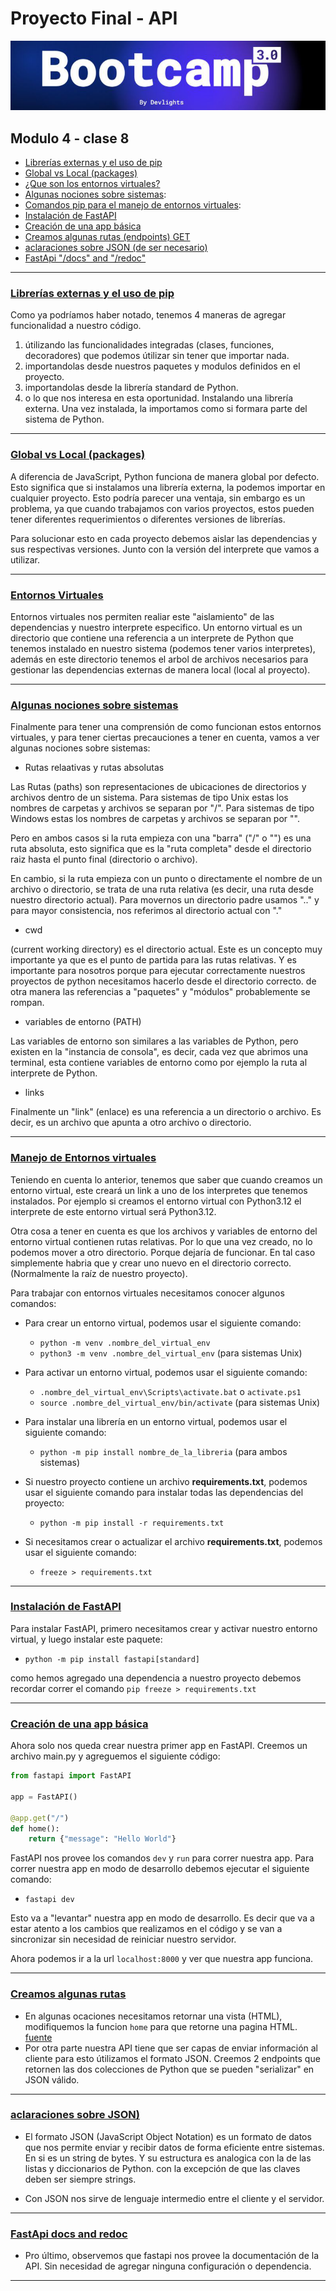 # Proyecto Final - API

![banner](README/bootcamp3.png)

## Modulo 4 - clase 8

- [Librerías externas y el uso de pip](#librerías-externas-y-el-uso-de-pip)
- [Global vs Local (packages)](#global-vs-local-packages)
- [¿Que son los entornos virtuales?](#entornos-virtuales)
- [Algunas nociones sobre sistemas](#algunas-nociones-sobre-sistemas):
- [Comandos pip para el manejo de entornos virtuales](#manejo-de-entornos-virtuales):
- [Instalación de FastAPI](#instalación-de-fastapi)
- [Creación de una app básica](#creación-de-una-app-básica)
- [Creamos algunas rutas (endpoints) GET](#creamos-algunas-rutas)
- [aclaraciones sobre JSON (de ser necesario)](#aclaraciones-sobre-json)
- [FastApi "/docs" and "/redoc"](#fastapi-docs-and-redoc)

---

### [Librerías externas y el uso de pip](.)

Como ya podríamos haber notado, tenemos 4 maneras de agregar funcionalidad a nuestro
código.

1. útilizando las funcionalidades integradas (clases, funciones, decoradores) que
   podemos útilizar sin tener que importar nada.
1. importandolas desde nuestros paquetes y modulos definidos en el proyecto.
1. importandolas desde la librería standard de Python.
1. o lo que nos interesa en esta oportunidad. Instalando una librería externa. Una
   vez instalada, la importamos como si formara parte del sistema de Python.

---

### [Global vs Local (packages)](.)

A diferencia de JavaScript, Python funciona de manera global por defecto. Esto
significa que si instalamos una librería externa, la podemos importar en cualquier
proyecto. Esto podría parecer una ventaja, sin embargo es un problema, ya que cuando
trabajamos con varios proyectos, estos pueden tener diferentes requerimientos o
diferentes versiones de librerías.

Para solucionar esto en cada proyecto debemos aislar las dependencias y sus respectivas
versiones. Junto con la versión del interprete que vamos a utilizar.

---

### [Entornos Virtuales](.)

Entornos virtuales nos permiten realiar este "aislamiento" de las dependencias y
nuestro interprete especifico.
Un entorno virtual es un directorio que contiene una referencia a un interprete de
Python que tenemos instalado en nuestro sistema (podemos tener varios interpretes),
además en este directorio tenemos el arbol de archivos necesarios para gestionar
las dependencias externas de manera local (local al proyecto).

---

### [Algunas nociones sobre sistemas](.)

Finalmente para tener una comprensión de como funcionan estos entornos virtuales,
y para tener ciertas precauciones a tener en cuenta, vamos a ver algunas nociones
sobre sistemas:

- Rutas relaativas y rutas absolutas

Las Rutas (paths) son representaciones de ubicaciones de directorios y archivos
dentro de un sistema. Para sistemas de tipo Unix estas los nombres de carpetas y
archivos se separan por "/". Para sistemas de tipo Windows estas
los nombres de carpetas y archivos se separan por "\".

Pero en ambos casos si la ruta empieza con una "barra" ("/" o "\") es una ruta
absoluta, esto significa que es la "ruta completa" desde el directorio raiz hasta
el punto final (directorio o archivo).

En cambio, si la ruta empieza con un punto o directamente el nombre de un archivo
o directorio, se trata de una ruta relativa (es decir, una ruta desde nuestro
directorio actual). Para movernos un directorio padre usamos ".." y para mayor
consistencia, nos referimos al directorio actual con "."

- cwd

(current working directory) es el directorio actual. Este es un concepto muy
importante ya que es el punto de partida para las rutas relativas. Y es importante
para nosotros porque para ejecutar correctamente nuestros proyectos de python
necesitamos hacerlo desde el directorio correcto. de otra manera las referencias
a "paquetes" y "módulos" probablemente se rompan.

- variables de entorno (PATH)

Las variables de entorno son similares a las variables de Python, pero existen en
la "instancia de consola", es decir, cada vez que abrimos una terminal, esta contiene
variables de entorno como por ejemplo la ruta al interprete de Python.

- links

Finalmente un "link" (enlace) es una referencia a un directorio o archivo. Es decir,
es un archivo que apunta a otro archivo o directorio.

---

### [Manejo de Entornos virtuales](.)

Teniendo en cuenta lo anterior, tenemos que saber que cuando creamos un entorno
virtual, este creará un link a uno de los interpretes que tenemos instalados.
Por ejemplo si creamos el entorno virtual con Python3.12 el interprete de este
entorno virtual será Python3.12.

Otra cosa a tener en cuenta es que los archivos y variables de entorno del entorno
virtual contienen rutas relativas. Por lo que una vez creado, no lo podemos mover
a otro directorio. Porque dejaría de funcionar. En tal caso simplemente habria que
y crear uno nuevo en el directorio correcto. (Normalmente la raíz de nuestro proyecto).

Para trabajar con entornos virtuales necesitamos conocer algunos comandos:

- Para crear un entorno virtual, podemos usar el siguiente comando:

  - `python -m venv .nombre_del_virtual_env`
  - `python3 -m venv .nombre_del_virtual_env` (para sistemas Unix)

- Para activar un entorno virtual, podemos usar el siguiente comando:

  - `.nombre_del_virtual_env\Scripts\activate.bat` o `activate.ps1`
  - `source .nombre_del_virtual_env/bin/activate` (para sistemas Unix)

- Para instalar una librería en un entorno virtual, podemos usar el siguiente comando:

  - `python -m pip install nombre_de_la_libreria` (para ambos sistemas)

- Si nuestro proyecto contiene un archivo **requirements.txt**, podemos usar el
  siguiente comando para instalar todas las dependencias del proyecto:

  - `python -m pip install -r requirements.txt`

- Si necesitamos crear o actualizar el archivo **requirements.txt**, podemos
  usar el siguiente comando:

  - `freeze > requirements.txt`

---

### [Instalación de FastAPI](.)

Para instalar FastAPI, primero necesitamos crear y activar nuestro entorno virtual,
y luego instalar este paquete:

- `python -m pip install fastapi[standard]`

como hemos agregado una dependencia a nuestro proyecto debemos recordar correr
el comando `pip freeze > requirements.txt`

---

### [Creación de una app básica](.)

Ahora solo nos queda crear nuestra primer app en FastAPI. Creemos un archivo
main.py y agreguemos el siguiente código:

```python
from fastapi import FastAPI

app = FastAPI()

@app.get("/")
def home():
    return {"message": "Hello World"}
```

FastAPI nos provee los comandos `dev` y `run` para correr nuestra app.
Para correr nuestra app en modo de desarrollo debemos ejecutar el siguiente comando:

- `fastapi dev`

Esto va a "levantar" nuestra app en modo de desarrollo. Es decir que va a estar
atento a los cambios que realizamos en el código y se van a sincronizar sin necesidad
de reiniciar nuestro servidor.

Ahora podemos ir a la url `localhost:8000` y ver que nuestra app funciona.

---

### [Creamos algunas rutas](.)

- En algunas ocaciones necesitamos retornar una vista (HTML), modifiquemos la funcion
  `home` para que retorne una pagina HTML.
  [fuente](https://fastapi.tiangolo.com/advanced/templates/)
- Por otra parte nuestra API tiene que ser capas de enviar información al cliente
  para esto útilizamos el formato JSON. Creemos 2 endpoints que retornen las dos
  colecciones de Python que se pueden "serializar" en JSON válido.

---

### [aclaraciones sobre JSON)](.)

- El formato JSON (JavaScript Object Notation) es un formato de datos que nos permite
  enviar y recibir datos de forma eficiente entre sistemas. En si es un string de
  bytes. Y su estructura es analogica con la de las listas y diccionarios de Python.
  con la excepción de que las claves deben ser siempre strings.

- Con JSON nos sirve de lenguaje intermedio entre el cliente y el servidor.

---

### [FastApi docs and redoc](.)

- Pro último, observemos que fastapi nos provee la documentación de la API.
  Sin necesidad de agregar ninguna configuración o dependencia.

---
